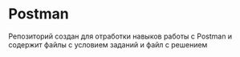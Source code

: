 # Postman

Репозиторий создан для отработки навыков работы с Postman и содержит файлы с условием заданий и файл с решением
